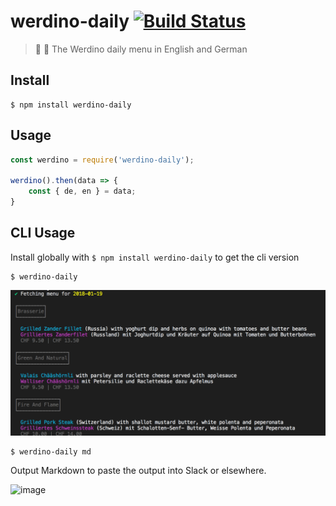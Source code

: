 # werdino-daily [![Build Status](https://travis-ci.org/radiovisual/werdino-daily.svg?branch=master)](https://travis-ci.org/radiovisual/werdino-daily)

> :pizza: :hamburger: The Werdino daily menu in English and German


## Install

```
$ npm install werdino-daily
```

## Usage

```js
const werdino = require('werdino-daily');

werdino().then(data => {
    const { de, en } = data;
}
```

## CLI Usage

Install globally with `$ npm install werdino-daily` to get the cli version

```
$ werdino-daily
```

![](media/screenshot.png)

```
$ werdino-daily md
```

Output Markdown to paste the output into Slack or elsewhere.

![image](https://user-images.githubusercontent.com/5614571/35171310-a98cce60-fd63-11e7-92c1-9e3ff3d8138c.png)
